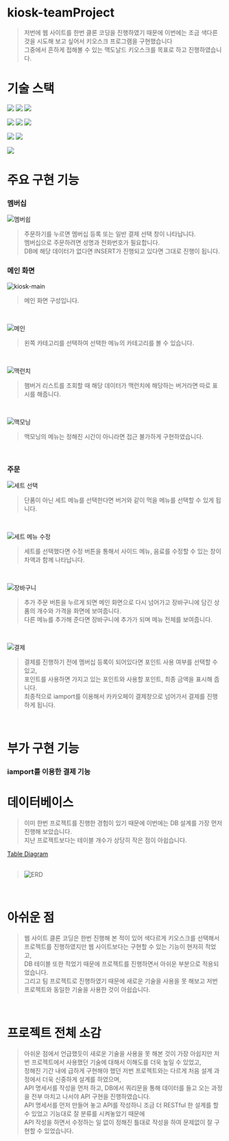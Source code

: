 # kiosk-teamProject
> 저번에 웹 사이트를 한번 클론 코딩을 진행하였기 때문에 이번에는 조금 색다른 것을 시도해 보고 싶어서 키오스크 프로그램을 구현했습니다  
> 그중에서 흔하게 접해볼 수 있는 맥도날드 키오스크를 목표로 하고 진행하였습니다.  

# **기술 스택**
<p>
  <img src="https://img.shields.io/badge/HTML5-E34F26?style=flat-square&logo=HTML5&logoColor=white"/>
  <img src="https://img.shields.io/badge/CSS3-1572B6?style=flat-square&logo=CSS3&logoColor=white"/>
  <img src="https://img.shields.io/badge/JavaScript-F7DF1E?style=flat-square&logo=JavaScript&logoColor=black"/>
</p>
<p>
  <img src="https://img.shields.io/badge/Java-FF9E0F?style=flat-square&logo=Java&logoColor=white"/>
  <img src="https://img.shields.io/badge/Spring Boot-6DB33F?style=flat-square&logo=Spring Boot&logoColor=white"/>
  <img src="https://img.shields.io/badge/Spring Security-6DB33F?style=flat-square&logo=Spring Security&logoColor=white"/>
</p>
<p>
  <img src="https://img.shields.io/badge/MariaDB-003545?style=flat-square&logo=MariaDB&logoColor=white"/>
  <img src="https://img.shields.io/badge/MyBatis-003545?style=flat-square&logo=MyBatis&logoColor=white"/>
</P>
<p>
  <img src="https://img.shields.io/badge/Apache Maven-C71A36?style=flat-square&logo=Apache Maven&logoColor=white"/>
</p>


# **주요 구현 기능**

### 멤버십 
![멤버쉽](https://user-images.githubusercontent.com/101931879/209305010-fefa9f44-7b6e-47cb-9a93-c5e73e04d685.jpg)
> 주문하기를 누르면 멤버십 등록 또는 일반 결제 선택 창이 나타납니다.  
> 멤버십으로 주문하려면 성명과 전화번호가 필요합니다.  
> DB에 해당 데이터가 없다면 INSERT가 진행되고 있다면 그대로 진행이 됩니다.  




### 메인 화면
![kiosk-main](https://user-images.githubusercontent.com/101931879/209305243-a9e82428-5908-4f47-89a6-05c8ef41bc83.png)
> 메인 화면 구성입니다.  
<br>

![메인](https://user-images.githubusercontent.com/101931879/209305005-6b771d16-af35-4364-bd34-931f821c8ef9.jpg)
> 왼쪽 카테고리를 선택하여 선택한 메뉴의 카테고리를 볼 수 있습니다.  
<br>

![맥런치](https://user-images.githubusercontent.com/101931879/209305247-83d11640-9440-4134-8351-87175e0d82cb.png)
> 햄버거 리스트를 조회할 때 해당 데이터가 맥런치에 해당하는 버거라면 따로 표시를 해줍니다.  
<br>

![맥모닝](https://user-images.githubusercontent.com/101931879/209305004-c0e1fc93-da2f-400f-a33f-69de24bb77eb.jpg)
> 맥모닝의 메뉴는 정해진 시간이 아니라면 접근 불가하게 구현하였습니다.  
<br>


### 주문
![세트 선택](https://user-images.githubusercontent.com/101931879/209305013-c57caf09-d2c4-4ce5-a9fe-36105354f297.jpg)
> 단품이 아닌 세트 메뉴를 선택한다면 버거와 같이 먹을 메뉴를 선택할 수 있게 됩니다.  
<br>

![세트 메뉴 수정](https://user-images.githubusercontent.com/101931879/209305012-41bf0b6e-47ea-446c-a27b-2e3795b30005.jpg)
> 세트를 선택했다면 수정 버튼을 통해서 사이드 메뉴, 음료를 수정할 수 있는 창이 차액과 함께 나타납니다.  
<br>

![장바구니](https://user-images.githubusercontent.com/101931879/209305015-741775ab-6856-4390-ab51-3862404371ce.jpg)
> 추가 주문 버튼을 누르게 되면 메인 화면으로 다시 넘어가고 장바구니에 담긴 상품의 개수와 가격을 화면에 보여줍니다.  
> 다른 메뉴를 추가해 준다면 장바구니에 추가가 되며 메뉴 전체를 보여줍니다.  
<br>

![결제](https://user-images.githubusercontent.com/101931879/209304998-7220b56b-a6ee-486f-97ee-12a684eb07da.jpg)
> 결제를 진행하기 전에 멤버십 등록이 되어있다면 포인트 사용 여부를 선택할 수 있고,  
> 포인트를 사용하면 가지고 있는 포인트와 사용할 포인트, 최종 금액을 표시해 줍니다.  
> 최종적으로 iamport를 이용해서 카카오페이 결제창으로 넘어가서 결제를 진행하게 됩니다.  


<br>


# **부가 구현 기능**
### iamport를 이용한 결제 기능  


# 데이터베이스 
> 이미 한번 프로젝트를 진행한 경험이 있기 때문에 이번에는 DB 설계를 가장 먼저 진행해 보았습니다.  
> 지난 프로젝트보다는 테이블 개수가 상당히 작은 점이 아쉽습니다.  
> 

[Table Diagram](https://www.erdcloud.com/d/BJZx8b2stEzvRm8oj)  
<br>

> ![ERD](https://user-images.githubusercontent.com/101931879/209321620-ca5bfc12-2942-4dae-aa2f-6e562ee81795.png)
<br>  

# 아쉬운 점

> 웹 사이트 클론 코딩은 한번 진행해 본 적이 있어 색다르게 키오스크를 선택해서 프로젝트를 진행하였지만 웹 사이트보다는 구현할 수 있는 기능이 현저히 적었고,  
> DB 테이블 또한 적었기 때문에 프로젝트를 진행하면서 아쉬운 부분으로 적용되었습니다.  
> 그리고 팀 프로젝트로 진행하였기 때문에 새로운 기술을 사용을 못 해보고 저번 프로젝트와 동일한 기술을 사용한 것이 아쉽습니다.  
<br>  

# 프로젝트 전체 소감
  
> 아쉬운 점에서 언급했듯이 새로운 기술을 사용을 못 해본 것이 가장 아쉽지만 저번 프로젝트에서 사용했던 기술에 대해서 이해도를 더욱 높일 수 있었고,  
> 정해진 기간 내에 급하게 구현해야 했던 저번 프로젝트와는 다르게 처음 설계 과정에서 더욱 신중하게 설계를 하였으며,  
> API 명세서를 작성을 먼저 하고, DB에서 쿼리문을 통해 데이터를 들고 오는 과정을 전부 마치고 나서야 API 구현을 진행하였습니다.  
> API 명세서를 먼저 만들어 놓고 API를 작성하니 조금 더 RESTful 한 설계를 할 수 있었고 기능대로 잘 분류를 시켜놓았기 때문에  
> API 작성을 하면서 수정하는 일 없이 정해진 틀대로 작성을 하여 문제없이 잘 구현할 수 있었습니다.  
